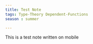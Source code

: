 ```yaml
---
title: Test Note
tags: Type-Theory Dependent-Functions
season : summer 

---
```

This is a test note written on mobile 